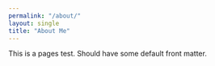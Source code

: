 ```yaml
---
permalink: "/about/"
layout: single
title: "About Me"
---
```

This is a pages test. Should have some default front matter.